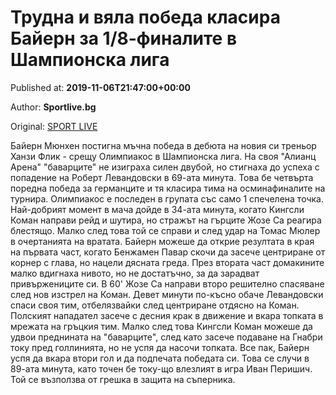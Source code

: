
# Трудна и вяла победа класира Байерн за 1/8-финалите в Шампионска лига

Published at: **2019-11-06T21:47:00+00:00**

Author: **Sportlive.bg**

Original: [SPORT LIVE](https://www.sportlive.bg/worldfootball/championsleague/trudna-i-vqla-pobeda-klasira-bajern-za-18-finalite-v-shampionska-liga-1403701.html)

Байерн Мюнхен постигна мъчна победа в дебюта на новия си треньор Ханзи Флик - срещу Олимпиакос в Шампионска лига. На своя "Алианц Арена" "баварците" не изиграха силен двубой, но стигнаха до успеха с попадение на Роберт Левандовски в 69-ата минута. Това бе четвърта поредна победа за германците и тя класира тима на осминафиналите на турнира. Олимпиакос е последен в групата със само 1 спечелена точка.
Най-добрият момент в мача дойде в 34-ата минута, когато Кингсли Коман направи рейд и шутира, но стражът на гърците Жозе Са реагира блестящо. Малко след това той се справи и след удар на Томас Мюлер в очертанията на вратата. Байерн можеше да открие резултата в края на първата част, когато Бенжамен Павар скочи да засече центриране от корнер с глава, но нацели дясната греда.
През втората част домакините малко вдигнаха нивото, но не достатъчно, за да зарадват привържениците си. В 60' Жозе Са направи второ решително спасяване след нов изстрел на Коман. Девет минути по-късно обаче Левандовски спаси своя тим, отбелязвайки след центриране отдясно на Коман. Полският нападател засече с десния крак в движение и вкара топката в мрежата на гръцкия тим.
Малко след това Кингсли Коман можеше да удвои преднината на "баварците", след като засече подаване на Гнабри току пред голлинията, но не успя да насочи топката. Все пак, Байерн успя да вкара втори гол и да подпечата победата си. Това се случи в 89-ата минута, като точен бе току-що влезлият в игра Иван Перишич. Той се възползва от грешка в защита на съперника.
